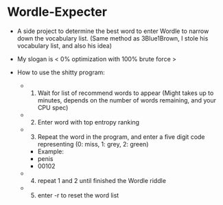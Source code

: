 # Wordle-Expecter
- A side project to determine the best word to enter Wordle to narrow down the vocabulary list. (Same method as 3Blue1Brown, I stole his vocabulary list, and also his idea)

- My slogan is < 0% optimization with 100% brute force >

- How to use the shitty program:
  - 1) Wait for list of recommend words to appear (Might takes up to minutes, depends on the number of words remaining, and your CPU spec)
  - 2) Enter word with top entropy ranking
  - 3) Repeat the word in the program, and enter a five digit code representing (0: miss, 1: grey, 2: green)
    - Example:
    -   penis
    -   00102
  - 4) repeat 1 and 2 until finished the Wordle riddle
  - 5) enter -r to reset the word list 
